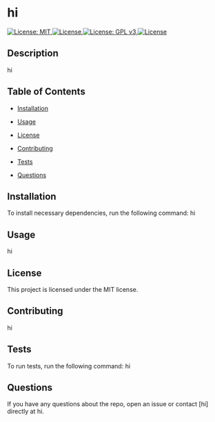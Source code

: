 # hi

[![License: MIT](https://img.shields.io/badge/License-MIT-yellow.svg)](https://opensource.org/licenses/MIT),[![License](https://img.shields.io/badge/License-Apache%202.0-blue.svg)](https://opensource.org/licenses/Apache-2.0),[![License: GPL v3](https://img.shields.io/badge/License-GPLv3-blue.svg)](https://www.gnu.org/licenses/gpl-3.0),[![License](https://img.shields.io/badge/License-BSD%203--Clause-blue.svg)](https://opensource.org/licenses/BSD-3-Clause)

## Description

hi

## Table of Contents

* [Installation](#Installation)

* [Usage](#Usage)

* [License](#License)

* [Contributing](#Contributing)

* [Tests](#Tests)

* [Questions](#Questions)

## Installation

To install necessary dependencies, run the following command: 
 hi

## Usage

hi

## License

This project is licensed under the MIT license.

## Contributing

hi

## Tests

To run tests, run the following command: 
 hi

## Questions

If you have any questions about the repo, open an issue or contact [hi] directly at hi.